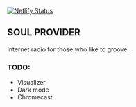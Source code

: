 [![Netlify Status](https://api.netlify.com/api/v1/badges/f740887f-e01f-4e65-9789-16645c0936eb/deploy-status)](https://app.netlify.com/sites/SOULPROVIDER/deploys)

## SOUL PROVIDER

Internet radio for those who like to groove.

### TODO:

- Visualizer
- Dark mode
- Chromecast
